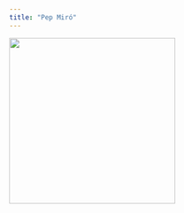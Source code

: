 ```yaml
---
title: "Pep Miró"
---
```


<img class="rounded mx-auto d-block" src="/img/ponencias/pep-miro.jpg" width="300">
